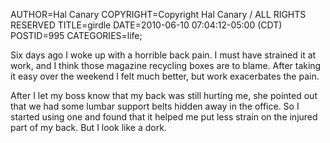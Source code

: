 AUTHOR=Hal Canary
COPYRIGHT=Copyright Hal Canary / ALL RIGHTS RESERVED
TITLE=girdle
DATE=2010-06-10 07:04:12-05:00 (CDT)
POSTID=995
CATEGORIES=life;

Six days ago I woke up with a horrible back pain. I must have strained it at work, and I think those magazine recycling boxes are to blame. After taking it easy over the weekend I felt much better, but work exacerbates the pain.

After I let my boss know that my back was still hurting me, she pointed out that we had some lumbar support belts hidden away in the office. So I started using one and found that it helped me put less strain on the injured part of my back. But I look like a dork.
